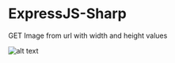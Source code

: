 # ExpressJS-Sharp
GET Image from url with width and height values

![alt text](https://s.put.re/T8QdHDbf.png)

